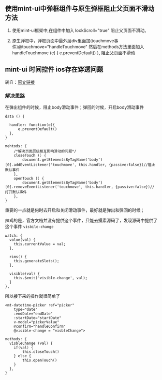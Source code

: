 ## 使用mint-ui中弹框组件与原生弹框阻止父页面不滑动方法
1. 使用mint-ui框架中<mt-popup></mt-popup>,在组件中加入 lockScroll="true" 阻止父页面不滑动。

2. 原生弹框中，弹框页面中最外层div里面加(touchmove事件)@touchmove="handleTouchmove" 然后在methods方法里面加入 handleTouchmove (e) { e.preventDefault() }, 阻止父页面不滑动

## mint-ui 时间控件 ios存在穿透问题
转自：[原文链接](https://www.jianshu.com/p/58c7c21d5df4)
### 解决思路
在弹出组件的时候，阻止body滑动事件；弹回的时候，开启body滑动事件
```
data () {

  handler: function(e){
      e.preventDefault()
  },
}

mehtods: {
    /*解决页面层级相互影响滑动的问题*/
    closeTouch () {
        document.getElementsByTagName('body')[0].addEventListener('touchmove', this.handler, {passive:false})//阻止默认事件
    },
    openTouch () {
        document.getElementsByTagName('body')[0].removeEventListener('touchmove', this.handler, {passive:false})//打开默认事件
    },
}
```

重要的一点就是何时去开启和关闭滑动事件，最好就是弹出和弹回的时候；

辣鸡的是，官方文档并没有提供这个事件，只能去摸索源码了，发现源码中提供了这个事件 `visbile-change`
```
watch: {
  value(val) {
    this.currentValue = val;
  },

  rims() {
    this.generateSlots();
  },

  visible(val) {
    this.$emit('visible-change', val);
  }
},
```

所以接下来的操作就很简单了
```
<mt-datetime-picker ref="picker"
    type="date"
    :endDate="endDate"
    :startDate="startDate"
    v-model="pickerValue"
    @confirm="handleConfirm"
    @visible-change = "visbleChange">
```
```
methods: {
  visbleChange (val) {
    if(val) {
        this.closeTouch()
    } else {
        this.openTouch()
    }
  },
}
```
